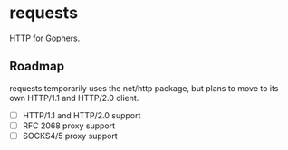 # requests

HTTP for Gophers.

## Roadmap

requests temporarily uses the net/http package, but plans to move to its own HTTP/1.1 and HTTP/2.0 client.

 * [ ] HTTP/1.1 and HTTP/2.0 support
 * [ ] RFC 2068 proxy support
 * [ ] SOCKS4/5 proxy support
